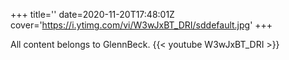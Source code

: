 +++
title=''
date=2020-11-20T17:48:01Z
cover='https://i.ytimg.com/vi/W3wJxBT_DRI/sddefault.jpg'
+++

All content belongs to GlennBeck.
{{< youtube W3wJxBT_DRI >}}
